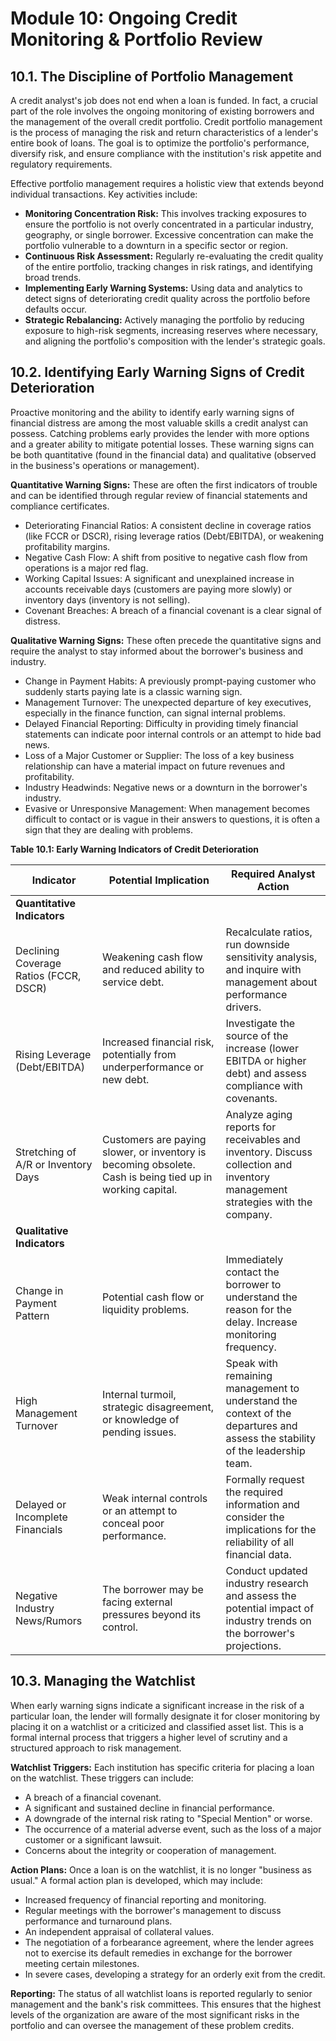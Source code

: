 # Module 10: Ongoing Credit Monitoring & Portfolio Review

## 10.1. The Discipline of Portfolio Management
A credit analyst's job does not end when a loan is funded. In fact, a crucial part of the role involves the ongoing monitoring of existing borrowers and the management of the overall credit portfolio. Credit portfolio management is the process of managing the risk and return characteristics of a lender's entire book of loans. The goal is to optimize the portfolio's performance, diversify risk, and ensure compliance with the institution's risk appetite and regulatory requirements.

Effective portfolio management requires a holistic view that extends beyond individual transactions. Key activities include:
*   **Monitoring Concentration Risk:** This involves tracking exposures to ensure the portfolio is not overly concentrated in a particular industry, geography, or single borrower. Excessive concentration can make the portfolio vulnerable to a downturn in a specific sector or region.
*   **Continuous Risk Assessment:** Regularly re-evaluating the credit quality of the entire portfolio, tracking changes in risk ratings, and identifying broad trends.
*   **Implementing Early Warning Systems:** Using data and analytics to detect signs of deteriorating credit quality across the portfolio before defaults occur.
*   **Strategic Rebalancing:** Actively managing the portfolio by reducing exposure to high-risk segments, increasing reserves where necessary, and aligning the portfolio's composition with the lender's strategic goals.

## 10.2. Identifying Early Warning Signs of Credit Deterioration
Proactive monitoring and the ability to identify early warning signs of financial distress are among the most valuable skills a credit analyst can possess. Catching problems early provides the lender with more options and a greater ability to mitigate potential losses. These warning signs can be both quantitative (found in the financial data) and qualitative (observed in the business's operations or management).

**Quantitative Warning Signs:** These are often the first indicators of trouble and can be identified through regular review of financial statements and compliance certificates.
*   Deteriorating Financial Ratios: A consistent decline in coverage ratios (like FCCR or DSCR), rising leverage ratios (Debt/EBITDA), or weakening profitability margins.
*   Negative Cash Flow: A shift from positive to negative cash flow from operations is a major red flag.
*   Working Capital Issues: A significant and unexplained increase in accounts receivable days (customers are paying more slowly) or inventory days (inventory is not selling).
*   Covenant Breaches: A breach of a financial covenant is a clear signal of distress.

**Qualitative Warning Signs:** These often precede the quantitative signs and require the analyst to stay informed about the borrower's business and industry.
*   Change in Payment Habits: A previously prompt-paying customer who suddenly starts paying late is a classic warning sign.
*   Management Turnover: The unexpected departure of key executives, especially in the finance function, can signal internal problems.
*   Delayed Financial Reporting: Difficulty in providing timely financial statements can indicate poor internal controls or an attempt to hide bad news.
*   Loss of a Major Customer or Supplier: The loss of a key business relationship can have a material impact on future revenues and profitability.
*   Industry Headwinds: Negative news or a downturn in the borrower's industry.
*   Evasive or Unresponsive Management: When management becomes difficult to contact or is vague in their answers to questions, it is often a sign that they are dealing with problems.

**Table 10.1: Early Warning Indicators of Credit Deterioration**

| Indicator                       | Potential Implication                                                                      | Required Analyst Action                                                                                                |
| ------------------------------- | ------------------------------------------------------------------------------------------ | ---------------------------------------------------------------------------------------------------------------------- |
| **Quantitative Indicators**     |                                                                                            |                                                                                                                        |
| Declining Coverage Ratios (FCCR, DSCR) | Weakening cash flow and reduced ability to service debt.                                   | Recalculate ratios, run downside sensitivity analysis, and inquire with management about performance drivers.            |
| Rising Leverage (Debt/EBITDA)   | Increased financial risk, potentially from underperformance or new debt.                   | Investigate the source of the increase (lower EBITDA or higher debt) and assess compliance with covenants.             |
| Stretching of A/R or Inventory Days | Customers are paying slower, or inventory is becoming obsolete. Cash is being tied up in working capital. | Analyze aging reports for receivables and inventory. Discuss collection and inventory management strategies with the company. |
| **Qualitative Indicators**      |                                                                                            |                                                                                                                        |
| Change in Payment Pattern       | Potential cash flow or liquidity problems.                                                 | Immediately contact the borrower to understand the reason for the delay. Increase monitoring frequency.                |
| High Management Turnover        | Internal turmoil, strategic disagreement, or knowledge of pending issues.                    | Speak with remaining management to understand the context of the departures and assess the stability of the leadership team. |
| Delayed or Incomplete Financials | Weak internal controls or an attempt to conceal poor performance.                            | Formally request the required information and consider the implications for the reliability of all financial data.       |
| Negative Industry News/Rumors   | The borrower may be facing external pressures beyond its control.                          | Conduct updated industry research and assess the potential impact of industry trends on the borrower's projections.    |

## 10.3. Managing the Watchlist
When early warning signs indicate a significant increase in the risk of a particular loan, the lender will formally designate it for closer monitoring by placing it on a watchlist or a criticized and classified asset list. This is a formal internal process that triggers a higher level of scrutiny and a structured approach to risk management.

**Watchlist Triggers:** Each institution has specific criteria for placing a loan on the watchlist. These triggers can include:
*   A breach of a financial covenant.
*   A significant and sustained decline in financial performance.
*   A downgrade of the internal risk rating to "Special Mention" or worse.
*   The occurrence of a material adverse event, such as the loss of a major customer or a significant lawsuit.
*   Concerns about the integrity or cooperation of management.

**Action Plans:** Once a loan is on the watchlist, it is no longer "business as usual." A formal action plan is developed, which may include:
*   Increased frequency of financial reporting and monitoring.
*   Regular meetings with the borrower's management to discuss performance and turnaround plans.
*   An independent appraisal of collateral values.
*   The negotiation of a forbearance agreement, where the lender agrees not to exercise its default remedies in exchange for the borrower meeting certain milestones.
*   In severe cases, developing a strategy for an orderly exit from the credit.

**Reporting:** The status of all watchlist loans is reported regularly to senior management and the bank's risk committees. This ensures that the highest levels of the organization are aware of the most significant risks in the portfolio and can oversee the management of these problem credits.
